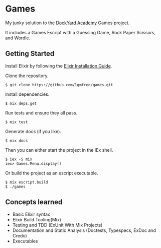 # Games

My junky solution to the [DockYard Academy](https://github.com/DockYard-Academy/curriculum) Games project.

It includes a Games Escript with a Guessing Game, Rock Paper Scissors, and Wordle.

## Getting Started

Install Elixir by following the [Elixir Installation Guide](https://elixir-lang.org/install.html).

Clone the repository.

```
$ git clone https://github.com/lgmfred/games.git
```

Install dependencies.

```
$ mix deps.get
```

Run tests and ensure they all pass.

```shell
$ mix test
```
Generate docs (if you like).

```shell
$ mix docs
```

Then you can either start the project in the IEx shell.

```shell
$ iex -S mix
iex> Games.Menu.display()
```

Or build the project as an escript executable.

```shell
$ mix escript.build
$ ./games
```

## Concepts learned

- Basic Elixir syntax
- Elixir Build Tooling(Mix)
- Testing and TDD (ExUnit With Mix Projects)
- Documentation and Static Analysis (Doctests, Typespecs, ExDoc and Credo)
- Executables